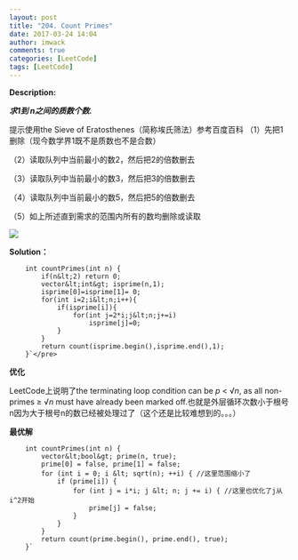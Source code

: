 ```yaml
---
layout: post
title: "204. Count Primes"
date: 2017-03-24 14:04
author: imwack
comments: true
categories: [LeetCode]
tags: [LeetCode]
---
```

**Description:**

***求1到 n之间的质数个数.***

提示使用the Sieve of Eratosthenes（简称埃氏筛法）参考百度百科
（1）先把1删除（现今数学界1既不是质数也不是合数）

（2）读取队列中当前最小的数2，然后把2的倍数删去

（3）读取队列中当前最小的数3，然后把3的倍数删去

（4）读取队列中当前最小的数5，然后把5的倍数删去

（5）如上所述直到需求的范围内所有的数均删除或读取

![](https://leetcode.com/static/images/solutions/Sieve_of_Eratosthenes_animation.gif)

**Solution：**


		int countPrimes(int n) {
            if(n&lt;2) return 0;
            vector&lt;int&gt; isprime(n,1);
            isprime[0]=isprime[1]= 0;
            for(int i=2;i&lt;n;i++){
                if(isprime[i]){
                    for(int j=2*i;j&lt;n;j+=i)
                        isprime[j]=0;
                }
            }
            return count(isprime.begin(),isprime.end(),1);
        }`</pre>

**优化**
    
   LeetCode上说明了the terminating loop condition can be *p* &lt; √*n*, as all non-primes ≥ √*n* must have already been marked off.也就是外层循环次数小于根号n因为大于根号n的数已经被处理过了（这个还是比较难想到的。。。）
    
 **最优解**

    	int countPrimes(int n) {
            vector&lt;bool&gt; prime(n, true);
            prime[0] = false, prime[1] = false;
            for (int i = 0; i &lt; sqrt(n); ++i) { //这里范围缩小了
                if (prime[i]) {
                    for (int j = i*i; j &lt; n; j += i) { //这里也优化了j从i^2开始
                        prime[j] = false;
                    }    
                }    
            }
            return count(prime.begin(), prime.end(), true);
        }`

&nbsp;
